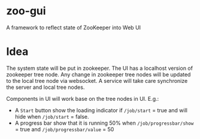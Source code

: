 # zoo-gui

A framework to reflect state of ZooKeeper into Web UI

# Idea

The system state will be put in zookeeper. The UI has a localhost version of zookeeper tree node. Any change in zookeeper tree nodes will be updated to the local tree node via websocket. A service will take care synchronize the server and local tree nodes.

Components in UI will work base on the tree nodes in UI. E.g.:
* A `Start` button show the loading indicator if `/job/start` = true and will hide when `/job/start` = false.
* A progress bar show that it is running 50% when `/job/progressbar/show` = true and `/job/progressbar/value` = 50 
